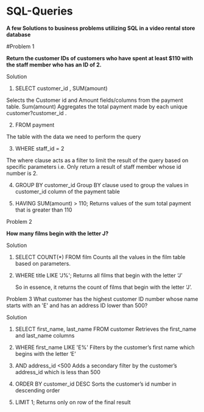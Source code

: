 # SQL-Queries

**A few Solutions to business problems utilizing SQL in a video rental store database**

#Problem 1


**Return the customer IDs of customers who have spent at least $110 with the staff member who has an ID of 2.**


Solution
1.	SELECT customer_id , SUM(amount)

Selects the Customer id and Amount fields/columns from the payment table. Sum(amount) Aggregates the total payment made by each unique customer?customer_id .

2.	FROM payment

The table with the data we need to perform the query

3.	WHERE staff_id = 2

The where clause acts as a filter to limit the result of the query based on specific parameters i.e. Only return a result of staff member whose id number is 2.

4.	GROUP BY customer_id
Group  BY clause used to group the values in customer_id column of the payment table

5.	HAVING SUM(amount) > 110;
Returns values of the sum total payment that is greater than 110   




Problem 2

**How many films begin with the letter J?**

Solution
1.	SELECT COUNT(*) FROM film
Counts all the values in the film table based on parameters. 
 
2.	WHERE title LIKE 'J%';
Returns all films that begin with the letter ‘J’

    So in essence, it returns the count of films that begin with the letter ‘J’. 
    
    
 Problem 3
What customer has the highest customer ID number whose name starts with an 'E' and has an address ID lower than 500?

Solution
1.	SELECT first_name, last_name FROM customer
Retrieves the first_name and last_name columns 

2.	WHERE first_name LIKE 'E%'
Filters by the customer’s  first name  which begins with the letter ‘E’
3.	AND address_id <500
Adds a secondary filter by the customer’s address_id which is less than 500
4.	ORDER BY customer_id DESC
Sorts the customer’s id number 
 in descending order 
5.	LIMIT 1;
Returns only on row of  the final result 









